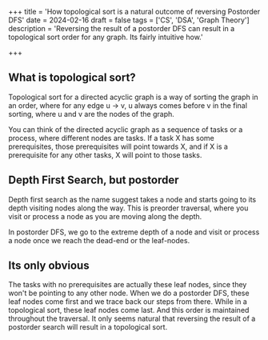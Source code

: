 +++
title = 'How topological sort is a natural outcome of reversing Postorder DFS'
date = 2024-02-16
draft = false
tags = ['CS', 'DSA', 'Graph Theory']
description = 'Reversing the result of a postorder DFS can result in a topological sort order for any graph. Its fairly intuitive how.'

+++

## What is topological sort?

Topological sort for a directed acyclic graph is a way of sorting the graph in an order, where for any edge u -> v, u always comes before v in the final sorting, where u and v are the nodes of the graph.

You can think of the directed acyclic graph as a sequence of tasks or a process, where different nodes are tasks. If a task X has some prerequisites, those prerequisites will point towards X, and if X is a prerequisite for any other tasks, X will point to those tasks.

## Depth First Search, but postorder

Depth first search as the name suggest takes a node and starts going to its depth visiting nodes along the way. This is preorder traversal, where you visit or process a node as you are moving along the depth.

In postorder DFS, we go to the extreme depth of a node and visit or process a node once we reach the dead-end or the leaf-nodes. 

## Its only obvious

The tasks with no prerequisites are actually these leaf nodes, since they won't be pointing to any other node. When we do a postorder DFS, these leaf nodes come first and we trace back our steps from there. While in a topological sort, these leaf nodes come last. And this order is maintained throughout the traversal. It only seems natural that reversing the result of a postorder search will result in a topological sort.
